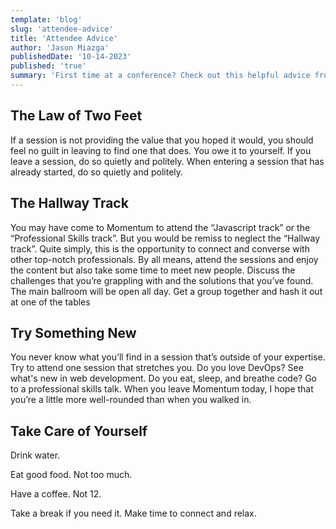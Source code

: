 ```yaml
---
template: 'blog'
slug: 'attendee-advice'
title: 'Attendee Advice'
author: 'Jason Miazga'
publishedDate: '10-14-2023'
published: 'true'
summary: 'First time at a conference? Check out this helpful advice from one of our organizers!'
---
```


## The Law of Two Feet

If a session is not providing the value that you hoped it would, you should feel no guilt in leaving to find one that does. You owe it to yourself. If you leave a session, do so quietly and politely. When entering a session that has already started, do so quietly and politely.

## The Hallway Track

You may have come to Momentum to attend the “Javascript track” or the “Professional Skills track”. But you would be remiss to neglect the “Hallway track”. Quite simply, this is the opportunity to connect and converse with other top-notch professionals. By all means, attend the sessions and enjoy the content but also take some time to meet new people. Discuss the challenges that you’re grappling with and the solutions that you’ve found.
The main ballroom will be open all day. Get a group together and hash it out at one of the tables

## Try Something New

You never know what you’ll find in a session that’s outside of your expertise. Try to attend one session that stretches you. Do you love DevOps? See what's new in web development. Do you eat, sleep, and breathe code? Go to a professional skills talk.
When you leave Momentum today, I hope that you’re a little more well-rounded than when you walked in.

## Take Care of Yourself

Drink water.

Eat good food. Not too much.

Have a coffee. Not 12.

Take a break if you need it. Make time to connect and relax.
